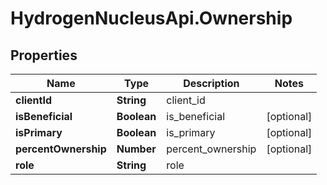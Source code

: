 # HydrogenNucleusApi.Ownership

## Properties
Name | Type | Description | Notes
------------ | ------------- | ------------- | -------------
**clientId** | **String** | client_id | 
**isBeneficial** | **Boolean** | is_beneficial | [optional] 
**isPrimary** | **Boolean** | is_primary | [optional] 
**percentOwnership** | **Number** | percent_ownership | [optional] 
**role** | **String** | role | 


